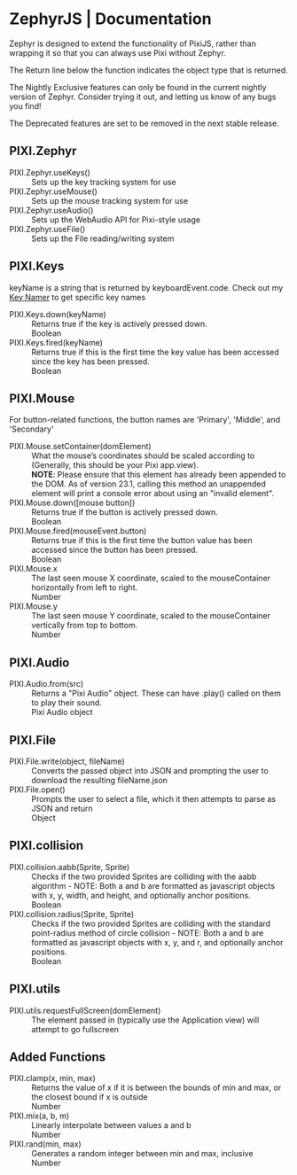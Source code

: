 <h1>ZephyrJS | Documentation</h1>
  <p>Zephyr is designed to extend the functionality of <span id="compatibility">PixiJS</span>, rather than wrapping it so that you can always use Pixi without Zephyr.</p>
  <p>The <span class="return">Return</span> line below the function indicates the object type that is returned.</p>
  <p>The <span class="nightly">Nightly Exclusive</span> features can only be found in the current nightly version of Zephyr. Consider trying it out, and letting us know of any bugs you find!</p>
  <p>The <span class="deprecated">Deprecated</span> features are set to be removed in the next stable release.</p>
  <h2>PIXI.Zephyr</h2>
  <dl>
    <dt>PIXI.Zephyr.useKeys()</dt>
    <dd>Sets up the key tracking system for use</dd>
    <dt>PIXI.Zephyr.useMouse()</dt>
    <dd>Sets up the mouse tracking system for use</dd>
    <dt>PIXI.Zephyr.useAudio()</dt>
    <dd>Sets up the WebAudio API for Pixi-style usage</dd>
    <dt>PIXI.Zephyr.useFile()</dt>
    <dd>Sets up the File reading/writing system</dd>
  </dl>
  <h2>PIXI.Keys</h2>
  <p>keyName is a string that is returned by keyboardEvent.code. Check out my <a href="keyName.html">Key Namer</a> to get specific key names</p>
  <dl>
    <dt>PIXI.Keys.down(keyName)</dt>
    <dd>Returns true if the key is actively pressed down.</dd>
    <dd class="return">Boolean</dd>
    <dt>PIXI.Keys.fired(keyName)</dt>
    <dd>Returns true if this is the first time the key value has been accessed since the key has been pressed.</dd>
    <dd class="return">Boolean</dd>
  </dl>
  <h2 id="PIXI.Mouse">PIXI.Mouse</h2>
  <p>For button-related functions, the button names are 'Primary', 'Middle', and 'Secondary'</p>
  <dl>
    <dt>PIXI.Mouse.setContainer(domElement)</dt>
    <dd>What the mouse’s coordinates should be scaled according to (Generally, this should be your Pixi app.view).</dd>
    <dd><strong class="warning">NOTE</strong>: Please ensure that this element has already been appended to the DOM. As of version 23.1, calling this method an unappended element will print a console error about using an "invalid element".</dd>
    <dt>PIXI.Mouse.down([mouse button])</dt>
    <dd>Returns true if the button is actively pressed down.</dd>
    <dd class="return">Boolean</dd>
    <dt>PIXI.Mouse.fired(mouseEvent.button)</dt>
    <dd>Returns true if this is the first time the button value has been accessed since the button has been pressed.</dd>
    <dd class="return">Boolean</dd>
    <dt>PIXI.Mouse.x</dt>
    <dd>The last seen mouse X coordinate, scaled to the mouseContainer horizontally from left to right.</dd>
    <dd class="return">Number</dd>
    <dt>PIXI.Mouse.y</dt>
    <dd>The last seen mouse Y coordinate, scaled to the mouseContainer vertically from top to bottom.</dd>
    <dd class="return">Number</dd>
  </dl>
  <h2>PIXI.Audio</h2>
  <dl>
    <dt>PIXI.Audio.from(src)</dt>
    <dd>Returns a "Pixi Audio" object. These can have .play() called on them to play their sound.</dd>
    <dd class="return">Pixi Audio object</dd>
  </dl>
  <h2>PIXI.File</h2>
  <dl>
    <dt>PIXI.File.write(object, fileName)</dt>
    <dd>Converts the passed object into JSON and prompting the user to download the resulting fileName.json</dd>
    <dt>PIXI.File.open()</dt>
    <dd>Prompts the user to select a file, which it then attempts to parse as JSON and return</dd>
    <dd class="return">Object</dd>
  </dl>
  <h2>PIXI.collision</h2>
  <dl>
    <dt>PIXI.collision.aabb(Sprite, Sprite)</dt>
    <dd>Checks if the two provided Sprites are colliding with the aabb algorithm - NOTE: Both a and b are formatted as javascript objects with x, y, width, and height, and optionally anchor positions.</dd>
    <dd class="return">Boolean</dd>
    <dt>PIXI.collision.radius(Sprite, Sprite)</dt>
    <dd>Checks if the two provided Sprites are colliding with the standard point-radius method of circle collision - NOTE: Both a and b are formatted as javascript objects with x, y, and r, and optionally anchor positions.</dd>
    <dd class="return">Boolean</dd>
  </dl>
  <h2>PIXI.utils</h2>
  <dl>
    <dt>PIXI.utils.requestFullScreen(domElement)</dt>
    <dd>The element passed in (typically use the Application view) will attempt to go fullscreen</dd>
  </dl>
  <h2>Added Functions</h2>
  <dl>
    <dt>PIXI.clamp(x, min, max)</dt>
    <dd>Returns the value of x if it is between the bounds of min and max, or the closest bound if x is outside</dd>
    <dd class="return">Number</dd>
    <dt>PIXI.mix(a, b, m)</dt>
    <dd>Linearly interpolate between values a and b</dd>
    <dd class="return">Number</dd>
    <dt>PIXI.rand(min, max)</dt>
    <dd>Generates a random integer between min and max, inclusive</dd>
    <dd class="return">Number</dd>
  </dl>